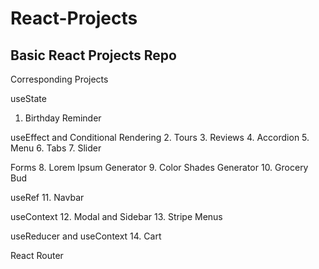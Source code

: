 # React-Projects

<h2> Basic React Projects Repo </h2>

Corresponding Projects

useState
1.	Birthday Reminder

useEffect and Conditional Rendering
2.	Tours
3.	Reviews
4.	Accordion
5.	Menu
6.	Tabs
7.	Slider

Forms
8.	Lorem Ipsum Generator
9.	Color Shades Generator
10.	Grocery Bud

useRef
11.	Navbar

useContext
12.	Modal and Sidebar
13.	Stripe Menus

useReducer and useContext
14.	Cart

React Router
